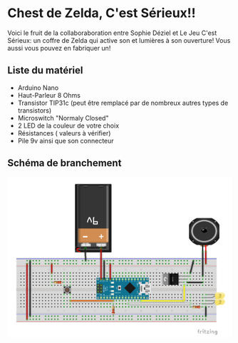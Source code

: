 # Chest de Zelda, C'est Sérieux!!

Voici le fruit de la collaboraboration entre Sophie Déziel et Le Jeu C'est Sérieux: un coffre de Zelda qui active son et lumières à son ouverture! Vous aussi vous pouvez en fabriquer un!

## Liste du matériel

- Arduino Nano
- Haut-Parleur 8 Ohms
- Transistor TIP31c (peut être remplacé par de nombreux autres types de transistors)
- Microswitch "Normaly Closed"
- 2 LED de la couleur de votre choix
- Résistances ( valeurs à vérifier)
- Pile 9v ainsi que son connecteur

## Schéma de branchement

![Schema](schemas_bb2.png)
